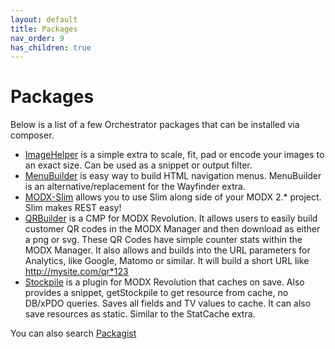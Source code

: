 ```yaml
---
layout: default
title: Packages
nav_order: 9
has_children: true
---
```

# Packages

Below is a list of a few Orchestrator packages that can be installed via composer.

- [ImageHelper](https://github.com/LippertComponents/ImageHelper) is a simple extra to scale, fit, pad or encode your 
images to an exact size. Can be used as a snippet or output filter.
- [MenuBuilder](https://github.com/LippertComponents/MenuBuilder) is easy way to build HTML navigation menus. MenuBuilder 
is an alternative/replacement for the Wayfinder extra.
- [MODX-Slim](https://github.com/LippertComponents/MODX-Slim/) allows you to use Slim along side of your MODX 2.* project. Slim makes REST easy!
- [QRBuilder](https://github.com/LippertComponents/QRBuilder) is a CMP for MODX Revolution. It allows users to easily 
build customer QR codes in the MODX Manager and then download as either a png or svg. These QR Codes have simple counter 
stats within the MODX Manager. It also allows and builds into the URL parameters for Analytics, like Google, Matomo or 
similar. It will build a short URL like http://mysite.com/qr*123
- [Stockpile](https://github.com/LippertComponents/Stockpile) is a plugin for MODX Revolution that caches on save. 
Also provides a snippet, getStockpile to get resource from cache, no DB/xPDO queries. Saves all fields and TV values to 
cache. It can also save resources as static. Similar to the StatCache extra.

You can also search [Packagist](https://packagist.org/packages/lci/orchestrator?query=modx) 
